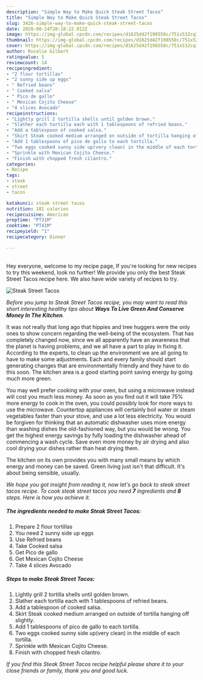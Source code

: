 ```yaml
---
description: "Simple Way to Make Quick Steak Street Tacos"
title: "Simple Way to Make Quick Steak Street Tacos"
slug: 3426-simple-way-to-make-quick-steak-street-tacos
date: 2020-08-24T20:18:22.012Z
image: https://img-global.cpcdn.com/recipes/d1625d42f198558c/751x532cq70/steak-street-tacos-recipe-main-photo.jpg
thumbnail: https://img-global.cpcdn.com/recipes/d1625d42f198558c/751x532cq70/steak-street-tacos-recipe-main-photo.jpg
cover: https://img-global.cpcdn.com/recipes/d1625d42f198558c/751x532cq70/steak-street-tacos-recipe-main-photo.jpg
author: Rosalie Gilbert
ratingvalue: 5
reviewcount: 14
recipeingredient:
- "2 flour tortillas"
- "2 sunny side up eggs"
- " Refried beans"
- " Cooked salsa"
- " Pico de gallo"
- " Mexican Cojito Cheese"
- "4 slices Avocado"
recipeinstructions:
- "Lightly grill 2 tortilla shells until golden brown."
- "Slather each tortilla each with 1 tablespoons of refried beans."
- "Add a tablespoon of cooked salsa."
- "Skirt Steak cooked medium arranged on outside of tortilla hanging off slightly."
- "Add 1 tablespoons of pico de gallo to each tortilla."
- "Two eggs cooked sunny side up(very clean) in the middle of each tortilla."
- "Sprinkle with Mexican Cojito Cheese."
- "Finish with chopped fresh cilantro."
categories:
- Recipe
tags:
- steak
- street
- tacos

katakunci: steak street tacos 
nutrition: 181 calories
recipecuisine: American
preptime: "PT31M"
cooktime: "PT41M"
recipeyield: "1"
recipecategory: Dinner

---
```

<br>
Hey everyone, welcome to my recipe page, If you're looking for new recipes to try this weekend, look no further! We provide you only the best Steak Street Tacos recipe here. We also have wide variety of recipes to try.
<br>


![Steak Street Tacos](https://img-global.cpcdn.com/recipes/d1625d42f198558c/751x532cq70/steak-street-tacos-recipe-main-photo.jpg)

<i>Before you jump to Steak Street Tacos recipe, you may want to read this short interesting healthy tips about 
<strong>Ways To Live Green And Conserve Money In The Kitchen</strong>.</i>
</br>

It was not really that long ago that hippies and tree huggers were the only ones to show concern regarding the well-being of the ecosystem. That has completely changed now, since we all apparently have an awareness that the planet is having problems, and we all have a part to play in fixing it. According to the experts, to clean up the environment we are all going to have to make some adjustments. Each and every family should start generating changes that are environmentally friendly and they have to do this soon. The kitchen area is a good starting point saving energy by going much more green.

You may well prefer cooking with your oven, but using a microwave instead will cost you much less money. As soon as you find out it will take 75% more energy to cook in the oven, you could possibly look for more ways to use the microwave. Countertop appliances will certainly boil water or steam vegetables faster than your stove, and use a lot less electricity. You would be forgiven for thinking that an automatic dishwasher uses more energy than washing dishes the old-fashioned way, but you would be wrong. You get the highest energy savings by fully loading the dishwasher ahead of commencing a wash cycle. Save even more money by air drying and also cool drying your dishes rather than heat drying them.

The kitchen on its own provides you with many small means by which energy and money can be saved. Green living just isn't that difficult. It's about being sensible, usually.


<i>We hope you got insight from reading it, now let's go back to steak street tacos recipe. To cook steak street tacos you need <strong>7</strong> ingredients and <strong>8</strong> steps. Here is how you achieve it.
</i>

##### The ingredients needed to make Steak Street Tacos:

1. Prepare 2 flour tortillas
1. You need 2 sunny side up eggs
1. Use  Refried beans
1. Take  Cooked salsa
1. Get  Pico de gallo
1. Get  Mexican Cojito Cheese
1. Take 4 slices Avocado


##### Steps to make Steak Street Tacos:

1. Lightly grill 2 tortilla shells until golden brown.
1. Slather each tortilla each with 1 tablespoons of refried beans.
1. Add a tablespoon of cooked salsa.
1. Skirt Steak cooked medium arranged on outside of tortilla hanging off slightly.
1. Add 1 tablespoons of pico de gallo to each tortilla.
1. Two eggs cooked sunny side up(very clean) in the middle of each tortilla.
1. Sprinkle with Mexican Cojito Cheese.
1. Finish with chopped fresh cilantro.


<i>If you find this Steak Street Tacos recipe helpful please share it to your close friends or family, thank you and good luck.</i>

